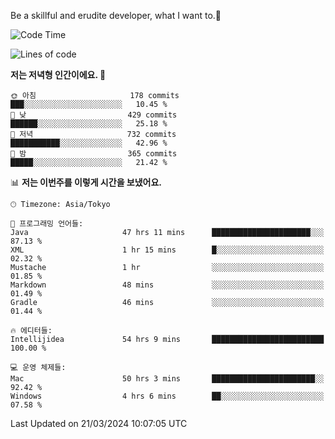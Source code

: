 Be a skillful and erudite developer, what I want to.👶

<!--START_SECTION:waka-->
![Code Time](http://img.shields.io/badge/Code%20Time-572%20hrs%2027%20mins-blue)

![Lines of code](https://img.shields.io/badge/%EC%A0%80%EB%8A%94%20%EC%97%AC%ED%83%9C%EA%B9%8C%EC%A7%80%20-865.9%20thousand%20%EC%A4%84%EC%9D%98%20%EC%BD%94%EB%93%9C%EB%A5%BC%20%EC%9E%91%EC%84%B1%ED%96%88%EC%96%B4%EC%9A%94.-blue)

**저는 저녁형 인간이에요. 🦉** 

```text
🌞 아침                     178 commits         ███░░░░░░░░░░░░░░░░░░░░░░   10.45 % 
🌆 낮　                     429 commits         ██████░░░░░░░░░░░░░░░░░░░   25.18 % 
🌃 저녁                     732 commits         ███████████░░░░░░░░░░░░░░   42.96 % 
🌙 밤　                     365 commits         █████░░░░░░░░░░░░░░░░░░░░   21.42 % 
```


📊 **저는 이번주를 이렇게 시간을 보냈어요.** 

```text
🕑︎ Timezone: Asia/Tokyo

💬 프로그래밍 언어들: 
Java                     47 hrs 11 mins      ██████████████████████░░░   87.13 % 
XML                      1 hr 15 mins        █░░░░░░░░░░░░░░░░░░░░░░░░   02.32 % 
Mustache                 1 hr                ░░░░░░░░░░░░░░░░░░░░░░░░░   01.85 % 
Markdown                 48 mins             ░░░░░░░░░░░░░░░░░░░░░░░░░   01.49 % 
Gradle                   46 mins             ░░░░░░░░░░░░░░░░░░░░░░░░░   01.44 % 

🔥 에디터들: 
Intellijidea             54 hrs 9 mins       █████████████████████████   100.00 % 

💻 운영 체제들: 
Mac                      50 hrs 3 mins       ███████████████████████░░   92.42 % 
Windows                  4 hrs 6 mins        ██░░░░░░░░░░░░░░░░░░░░░░░   07.58 % 
```


 Last Updated on 21/03/2024 10:07:05 UTC
<!--END_SECTION:waka-->
